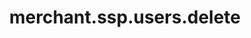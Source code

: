 ---
layout: SpecialLayout
title: merchant.ssp.users.delete
description: Endpoint description...
api: merchant
schema: merchant.ssp.users
operationId: merchant.ssp.users.delete
operation: delete
method: delete
authLevel: SECRET
authRoles: Any
---
